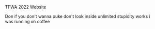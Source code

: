 TFWA 2022 Website

Don if you don't wanna puke don't look inside unlimited stupidity works i was running on coffee
